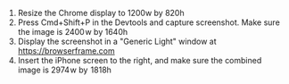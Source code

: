 1. Resize the Chrome display to 1200w by 820h
2. Press Cmd+Shift+P in the Devtools and capture screenshot. Make sure the image is 2400 w by 1640h
3. Display the screenshot in a "Generic Light" window at <https://browserframe.com>
4. Insert the iPhone screen to the right, and make sure the combined image is 2974 w by  1818h

